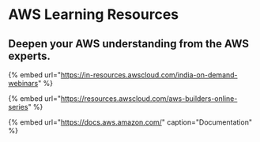 # AWS Learning Resources

## Deepen your AWS understanding from the AWS experts.

{% embed url="https://in-resources.awscloud.com/india-on-demand-webinars" %}

{% embed url="https://resources.awscloud.com/aws-builders-online-series" %}

{% embed url="https://docs.aws.amazon.com/" caption="Documentation" %}





